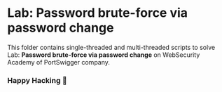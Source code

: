 # Lab: Password brute-force via password change
This folder contains single-threaded and multi-threaded scripts to solve Lab: **Password brute-force via password change** on WebSecurity Academy of PortSwigger company.

### Happy Hacking 👾
